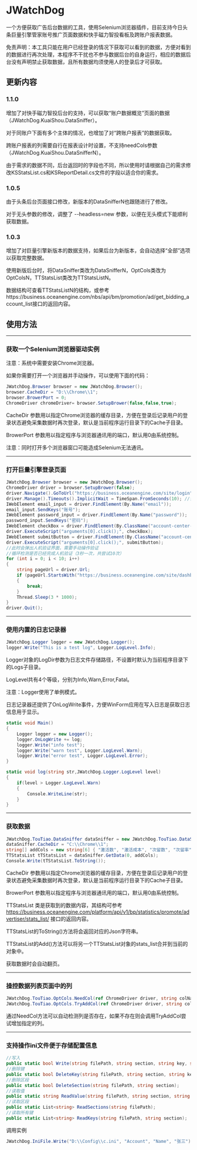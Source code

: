 # JWatchDog

一个方便获取广告后台数据的工具，使用Selenium浏览器插件，目前支持今日头条巨量引擎管家账号推广页面数据和快手磁力智投看板及跨账户报表数据。

免责声明：本工具只能在用户已经登录的情况下获取可以看到的数据，方便对看到的数据进行再次处理，本程序不干扰也不参与数据后台的自身运行，相应的数据后台没有声明禁止获取数据，且所有数据均须使用人的登录后才可获取。

## 更新内容

### 1.1.0
增加了对快手磁力智投后台的支持，可以获取“账户数据概览”页面的数据（JWatchDog.KuaiShou.DataSniffer）。

对于同账户下面有多个主体的情况，也增加了对“跨账户报表”的数据获取。

跨账户报表的列需要自行在报表设计时设置，不支持needCols参数（JWatchDog.KuaiShou.DataSnifferN）。

由于需求的数据不同，后台返回时的字段也不同，所以使用时请根据自己的需求修改KSStatsList.cs和KSReportDetail.cs文件的字段以适合你的需求。

### 1.0.5
由于头条后台页面接口修改，新版本的DataSnifferN也跟随进行了修改。

对于无头参数的修改，调整了 --headless=new 参数，以便在无头模式下能顺利获取数据。


### 1.0.3

增加了对巨量引擎新版本的数据支持，如果后台为新版本，会自动选择“全部”选项以获取完整数据。

使用新版后台时，将DataSniffer类改为DataSnifferN，OptCols类改为OptColsN，TTStatsList类改为TTStatsListN。

数据结构可查看TTStatsListN的结构，或参考https://business.oceanengine.com/nbs/api/bm/promotion/ad/get_bidding_account_list接口的返回内容。

## 使用方法
-----
### 获取一个Selenium浏览器驱动实例

注意：系统中需要安装Chrome浏览器。

如果你需要打开一个浏览器并手动操作，可以使用下面的代码：
```C#
JWatchDog.Browser browser = new JWatchDog.Browser();
browser.CacheDir = "D:\\Chrome\\1";
browser.BrowerPort = 0;
ChromeDriver chromeDriver= browser.SetupBrower(false,false,true);
```

CacheDir 参数用以指定Chrome浏览器的缓存目录，方便在登录后记录用户的登录状态避免采集数据时再次登录，默认是当前程序运行目录下的Cache子目录。

BrowerPort 参数用以指定程序与浏览器通讯用的端口，默认用0由系统控制。

注意：同时打开多个浏览器窗口可能造成Selenium无法通讯。

-----
### 打开巨量引擎登录页面

```C#
JWatchDog.Browser browser = new JWatchDog.Browser();
ChromeDriver driver = browser.SetupBrower(false);
driver.Navigate().GoToUrl("https://business.oceanengine.com/site/login");
driver.Manage().Timeouts().ImplicitWait = TimeSpan.FromSeconds(10); //设置浏览器等待加载的时间
IWebElement email_input = driver.FindElement(By.Name("email"));
email_input.SendKeys("账号");
IWebElement password_input = driver.FindElement(By.Name("password"));
password_input.SendKeys("密码");
IWebElement checkBox = driver.FindElement(By.ClassName("account-center-agreement-check"));
driver.ExecuteScript("arguments[0].click();", checkBox);
IWebElement submitButton = driver.FindElement(By.ClassName("account-center-action-button"));
driver.ExecuteScript("arguments[0].click();", submitButton);
//此时会弹出人机验证界面，需要手动操作验证
//循环检测是否已经完成人机验证（3秒一次，共尝试10次）
for (int i = 0; i < 10; i++)
{
    string pageUrl = driver.Url;
    if (pageUrl.StartsWith("https://business.oceanengine.com/site/dashboard"))
    {
        break;
    }
    Thread.Sleep(3 * 1000);
}
driver.Quit();
```
-----
### 使用内置的日志记录器
```C#
JWatchDog.Logger logger = new JWatchDog.Logger();
logger.Write("This is a test log", Logger.LogLevel.Info);
```
Logger对象的LogDir参数为日志文件存储路径，不设置时默认为当前程序目录下的Logs子目录。

LogLevel共有4个等级，分别为Info,Warn,Error,Fatal。

注意：Logger使用了单例模式。

日志记录器还提供了OnLogWrite事件，方便WinForm应用在写入日志是获取日志信息用于显示。

```C#
static void Main()
{
    Logger logger = new Logger();
    logger.OnLogWrite += log;
    logger.Write("info test");
    logger.Write("warn test", Logger.LogLevel.Warn);
    logger.Write("error test", Logger.LogLevel.Error);
}

static void log(string str,JWatchDog.Logger.LogLevel level)
{
    if(level > Logger.LogLevel.Warn)
    {
        Console.WriteLine(str);
    }
}
```

-----
### 获取数据
```C#
JWatchDog.TouTiao.DataSniffer dataSniffer = new JWatchDog.TouTiao.DataSniffer();
dataSniffer.CacheDir = "C:\\Chrome\\1";
string[] addCols = new string[6] { "激活数", "激活成本", "次留数", "次留率", "首次付费数", "付费成本" };
TTStatsList tTStatsList = dataSniffer.GetData(0, addCols);
Console.Write(tTStatsList.ToString());
```
CacheDir 参数用以指定Chrome浏览器的缓存目录，方便在登录后记录用户的登录状态避免采集数据时再次登录，默认是当前程序运行目录下的Cache子目录。

BrowerPort 参数用以指定程序与浏览器通讯用的端口，默认用0由系统控制。

TTStatsList 类是获取到的数据内容，其结构可参考 https://business.oceanengine.com/platform/api/v1/bp/statistics/promote/advertiser/stats_list/ 接口的返回内容。

TTStatsList的ToString()方法将会返回对应的Json字符串。

TTStatsList的Add()方法可以将另一个TTStatsList对象的stats_list合并到当前的对象中。

获取数据时会自动翻页。

-----
### 操控数据列表页面中的列

```C#
JWatchDog.TouTiao.OptCols.NeedCol(ref ChromeDriver driver, string colName)
JWatchDog.TouTiao.OptCols.TryAddCol(ref ChromeDriver driver, string colName)
```

通过NeedCol方法可以自动检测列是否存在，如果不存在则会调用TryAddCol尝试增加指定的列。

-----
### 支持操作ini文件便于存储配置信息

```C#
//写入
public static bool Write(string filePath, string section, string key, string? val);
//删除键
public static bool DeleteKey(string filePath, string section, string key);
//删除区段
public static bool DeleteSection(string filePath, string section);
//读取值
public static string ReadValue(string filePath, string section, string key);
//读取区段
public static List<string> ReadSections(string filePath);
//读取所有键
public static List<string> ReadKeys(string filePath, string section);
```

调用实例
```c#
JWatchDog.IniFile.Write("D:\\Config\\c.ini", "Account", "Name", "张三");
```